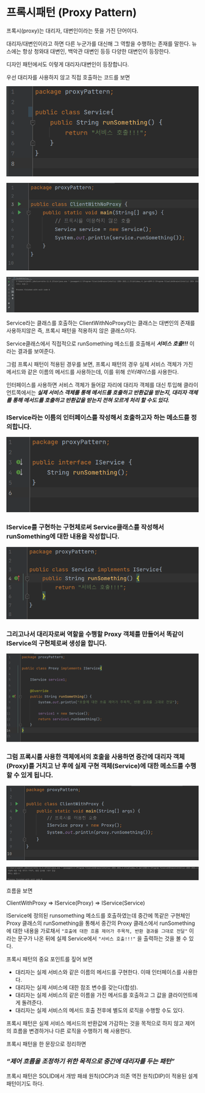 # 프록시패턴 (Proxy Pattern)

프록시(proxy)는 대리자, 대변인이라는 뜻을 가진 단어이다.

대리자/대변인이라고 하면 다른 누군가를 대신해 그 역할을 수행하는 존재를 말한다. 뉴스에는 항상 청와대 대변인, 백악관 대변인 등등 다양한 대변인이 등장한다.

디자인 패턴에서도 이렇게 대리자/대변인이 등장합니다.

우선 대리자를 사용하지 않고 직접 호출하는 코드를 보면

![Untitled](./img/Untitled.png)

![Untitled](./img/Untitled%201.png)

![Untitled](./img/Untitled%202.png)

Service라는 클래스를 호출하는 ClientWithNoProxy라는 클래스는 대변인의 존재를 사용하지않은 즉, 프록시 패턴을 적용하지 않은 클래스이다.

Service클래스에서 직접적으로 runSomething 메소드를 호출해서 ***서비스 호출!!!*** 이라는 결과를 보여준다.

그럼 프록시 패턴이 적용된 경우를 보면, 프록시 패턴의 경우 실제 서비스 객체가 가진 메서드와 같은 이름의 메서드를 사용하는데, 이를 위해 *인터페이스*를 사용한다.

인터페이스를 사용하면 서비스 객체가 들어갈 자리에 대리자 객체를 대신 투입해 클라이언트쪽에서는 ***실제 서비스 객체를 통해 메서드를 호출하고 반환값을 받는지, 대리자 객체를 통해 메서드를 호출하고 반환값을 받는지 전혀 모르게 처리 할 수도 있다.***

### IService라는 이름의 인터페이스를 작성해서 호출하고자 하는 메소드를 정의합니다.

![Untitled](./img/Untitled%203.png)

### IService를 구현하는 구현체로써 Service클래스를 작성해서 runSomething에 대한 내용을 작성합니다.

![Untitled](./img/Untitled%204.png)

### 그리고나서 대리자로써 역할을 수행할 Proxy 객체를 만들어서 똑같이 IService의 구현체로써 생성을 합니다.

![Untitled](./img/Untitled%205.png)

### 그럼 프록시를 사용한 객체에서의 호출을 사용하면 중간에 대리자 객체(Proxy)를 거치고 난 후에 실제 구현 객체(Service)에 대한 메소드를 수행 할 수 있게 됩니다.

![Untitled](./img/Untitled%206.png)

![Untitled](./img/Untitled%207.png)

흐름을 보면

ClientWithProxy ⇒ IService(Proxy) ⇒ IService(Service)

IService에 정의된 runsomething 메소드를 호출하였는데 중간에 똑같은 구현체인 Proxy 클래스의 runSomething을 통해서 중간의 Proxy 클래스에서 runSomething에 대한 내용을 가로채서 `"호출에 대한 흐름 제어가 주목적, 반환 결과를 그대로 전달"` 이라는 문구가 나온 뒤에 실제 Service에서 `"서비스 호출!!!"` 을 출력하는 것을 볼 수 있다.

프록시 패턴의 중요 포인트를 짚어 보면

- 대리자는 실제 서비스와 같은 이름의 메서드를 구현한다. 이때 인터페이스를 사용한다.
- 대리자는 실제 서비스에 대한 참조 변수를 갖는다(합성).
- 대리자는 실제 서비스의 같은 이름을 가진 메서드를 호출하고 그 값을 클라이언트에게 돌려준다.
- 대리자는 실제 서비스의 메서드 호출 전후에 별도의 로직을 수행할 수도 있다.

프록시 패턴은 실제 서비스 메서드의 반환값에 가감하는 것을 목적으로 하지 않고 제어의 흐름을 변경하거나 다른 로직을 수행하기 해 사용한다.

프록시 패턴을 한 문장으로 정리하면

### ***“제어 흐름을 조정하기 위한 목적으로 중간에 대리자를 두는 패턴”***

프록시 패턴은 SOLID에서 개방 패쇄 원칙(OCP)과 의존 역전 원칙(DIP)이 적용된 설계 패턴이기도 하다.